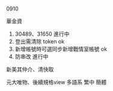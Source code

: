0910

華金資 

1. 30489、31650 進行中
2. 登出需清除 token ok
3. 新增帳號時可選同步新增戰情室帳號 ok
4. 防串改 進行中

新美其仲介、清快取

元大唯物、後續規格view 多語系 繁中 簡體
